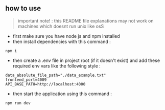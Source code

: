 ## how to use
> important note! : this README file explanations may not work on machines which doesnt run unix like osS

- first make sure you have node js and npm installed
- then install dependencies with this command :
```
npm i
```
- then create a .env file in project root (if it doesn't exist) and add these required env vars like the following style :
```
data_absolute_file_path="./data_example.txt"
frontend_port=4009
API_BASE_PATH=http://localhost:4000
```
- then start the application using this command : 
```
npm run dev 
```


